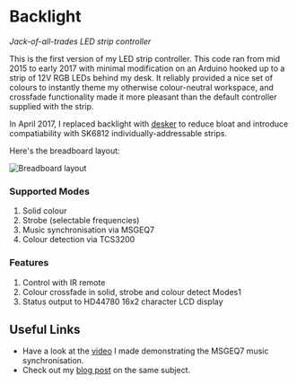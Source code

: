 # Backlight

*Jack-of-all-trades LED strip controller*

This is the first version of my LED strip controller. This code ran from mid 2015 to early 2017 with minimal modification on an Arduino hooked up to a strip of 12V RGB LEDs behind my desk. It reliably provided a nice set of colours to instantly theme my otherwise colour-neutral workspace, and crossfade functionality made it more pleasant than the default controller supplied with the strip.

In April 2017, I replaced backlight with [desker][] to reduce bloat and introduce compatiability with SK6812 individually-addressable strips.

Here's the breadboard layout:

![Breadboard layout][breadboard]

### Supported Modes

1. Solid colour
1. Strobe (selectable frequencies)
1. Music synchronisation via MSGEQ7
1. Colour detection via TCS3200

### Features

1. Control with IR remote
1. Colour crossfade in solid, strobe and colour detect Modes1
1. Status output to HD44780 16x2 character LCD display

## Useful Links

- Have a look at the [video][yt] I made demonstrating the MSGEQ7 music synchronisation.
- Check out my [blog post][site] on the same subject.

[yt]: https://youtu.be/vmSqzH9hZJs
[site]: https://albertnis.com/posts/afterglow/
[breadboard]: http://i.imgur.com/pIRoXSz.jpg
[desker]: https://github.com/albertnis/desker